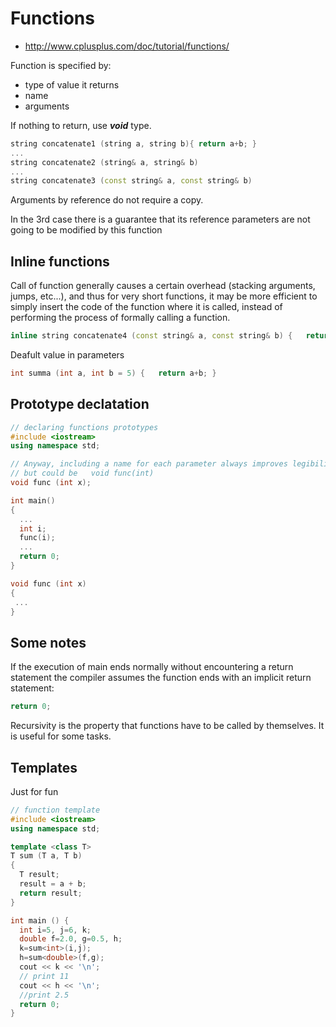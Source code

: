 Functions
=========

 - http://www.cplusplus.com/doc/tutorial/functions/

Function is specified by:
 - type of value it returns
 - name
 - arguments

If nothing to return, use **_void_** type.


```c++
string concatenate1 (string a, string b){ return a+b; }
...
string concatenate2 (string& a, string& b)
...
string concatenate3 (const string& a, const string& b)
```

Arguments by reference do not require a copy. 

In the 3rd case there is a guarantee that its reference parameters 
are not going to be modified by this function


Inline functions
----------------

Call of function generally causes a certain overhead (stacking arguments, jumps, etc...), 
and thus for very short functions, it may be more efficient to simply insert the code 
of the function where it is called, instead of performing the process of 
formally calling a function.

```c++
inline string concatenate4 (const string& a, const string& b) {   return a+b; }
```


Deafult value in parameters
```c++
int summa (int a, int b = 5) {   return a+b; }
```

Prototype declatation
----------------------

```c++
// declaring functions prototypes
#include <iostream>
using namespace std;

// Anyway, including a name for each parameter always improves legibility of the declaration.
// but could be   void func(int)
void func (int x);

int main()
{
  ...
  int i;
  func(i);
  ...
  return 0;
}

void func (int x)
{
 ...
}
```

Some notes
----------

If the execution of main ends normally without encountering a return statement the compiler 
assumes the function ends with an implicit return statement:
```c++
return 0;
```

Recursivity is the property that functions have to be called by themselves. It is useful for some tasks.


Templates
---------

Just for fun

```c++
// function template
#include <iostream>
using namespace std;

template <class T>
T sum (T a, T b)
{
  T result;
  result = a + b;
  return result;
}

int main () {
  int i=5, j=6, k;
  double f=2.0, g=0.5, h;
  k=sum<int>(i,j);
  h=sum<double>(f,g);
  cout << k << '\n';
  // print 11
  cout << h << '\n';
  //print 2.5
  return 0;
}
```
